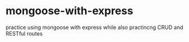 # mongoose-with-express
practice using mongoose with express while also practincng CRUD and RESTful routes
